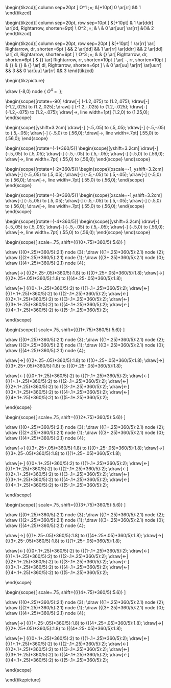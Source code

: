 
\begin{tikzcd}[
  column sep=20pt
]
  O^1 
  \;=\;
  &[+10pt]
  0 
  \ar[rr]
  &&
  1
\end{tikzcd}

\begin{tikzcd}[
  column sep=20pt,
  row sep=10pt
]
  &[+10pt]
  & 
  1
  \ar[ddr]
  \ar[dd, Rightarrow, shorten=9pt]
  \\
  O^2 \;=\;
  &
  \\
  &
  0
  \ar[uur]
  \ar[rr]
  &{}&
  2
\end{tikzcd}


\begin{tikzcd}[
  column sep=20pt,
  row sep=20pt
]
  &[+10pt]
  1
  \ar[rr]
  \ar[
    Rightarrow,
    dr,
    shorten=6pt
  ]
    && 
  2
  \ar[dd]
  &&
  1
  \ar[rr]
  \ar[ddrr]
  &&
  2
  \ar[dd]
  \ar[
    dl,
    Rightarrow,
    shorten=6pt
  ]
  \\
  O^3
  \;=\;
  &
  & 
  {} 
  \ar[
    Rightarrow,
    dr,
    shorten=6pt
  ]
  &
  {}
  \ar[
    Rightarrow,
    rr,
    shorten=10pt
  ]
  \ar[
    -,
    rr,
    shorten=10pt
  ]
  &
  {}
  &
  {}
  &
  {}
  \ar[
    dl,
    Rightarrow,
    shorten=6pt
  ]
  \\
  &
  0 
  \ar[uu]
  \ar[rr]
  \ar[uurr]
    &&
  3
  &&
  0
  \ar[uu]
  \ar[rr]
  &&
  3
\end{tikzcd}

\begin{tikzpicture}

  \draw (-8,0) node {
    $O^4 \;=\;$
  };

  \begin{scope}[rotate=-90]
  \draw[-]
    (-1.2,.075) to (1.2,.075);
  \draw[-]
    (-1.2,.025) to (1.2,.025);
  \draw[-]
    (-1.2,-.025) to (1.2,-.025);
  \draw[-]
    (-1.2,-.075) to (1.2,-.075);
  \draw[->, line width=1pt]
    (1.2,0) to (1.25,0);
  \end{scope}



  \begin{scope}[yshift=3.2cm]
  \draw[-]
    (-.5,.05) to (.5,.05);
  \draw[-]
    (-.5,-.05) to (.5,-.05);
  \draw[-]
    (-.5,0) to (.56,0);
  \draw[->, line width=.7pt]
    (.55,0) to (.56,0);
  \end{scope}
  
  
  \begin{scope}[rotate={-1*360/5}]
  \begin{scope}[yshift=3.2cm]
  \draw[-]
    (-.5,.05) to (.5,.05);
  \draw[-]
    (-.5,-.05) to (.5,-.05);
  \draw[-]
    (-.5,0) to (.56,0);
  \draw[->, line width=.7pt]
    (.55,0) to (.56,0);
  \end{scope}
  \end{scope}

  \begin{scope}[rotate={-2*360/5}]
  \begin{scope}[xscale=-1, yshift=3.2cm]
  \draw[-]
    (-.5,.05) to (.5,.05);
  \draw[-]
    (-.5,-.05) to (.5,-.05);
  \draw[-]
    (-.5,0) to (.56,0);
  \draw[->, line width=.7pt]
    (.55,0) to (.56,0);
  \end{scope}
  \end{scope}

  \begin{scope}[rotate={-3*360/5}]
  \begin{scope}[xscale=-1,yshift=3.2cm]
  \draw[-]
    (-.5,.05) to (.5,.05);
  \draw[-]
    (-.5,-.05) to (.5,-.05);
  \draw[-]
    (-.5,0) to (.56,0);
  \draw[->, line width=.7pt]
    (.55,0) to (.56,0);
  \end{scope}
  \end{scope}

  \begin{scope}[rotate={-4*360/5}]
  \begin{scope}[yshift=3.2cm]
  \draw[-]
    (-.5,.05) to (.5,.05);
  \draw[-]
    (-.5,-.05) to (.5,-.05);
  \draw[-]
    (-.5,0) to (.56,0);
  \draw[->, line width=.7pt]
    (.55,0) to (.56,0);
  \end{scope}
  \end{scope}


  \begin{scope}[
    scale=.75, 
    shift={({(0+.75)*360/5}:5.6)}
  ]

  \draw
    ({(0+.25)*360/5}:2.1)
    node {$3$};
  \draw
    ({(1+.25)*360/5}:2.1)
    node {$2$};
  \draw
    ({(2+.25)*360/5}:2.1)
    node {$1$};
  \draw
    ({(3+.25)*360/5}:2.1)
    node {$0$};
  \draw
    ({(4+.25)*360/5}:2.1)
    node {$4$};

  \draw[->]
    ({(2+.25-.05)*360/5}:1.8)
    to
    ({(0+.25+.05)*360/5}:1.8);
  \draw[->]
    ({(2+.25+.05)*360/5}:1.8)
    to
    ({(4+.25-.05)*360/5}:1.8);


  \draw[<-]
    ({(0+.1+.25)*360/5}:2)
    to
    ({(1-.1+.25)*360/5}:2);
  \draw[<-]
    ({(1+.1+.25)*360/5}:2)
    to
    ({(2-.1+.25)*360/5}:2);
  \draw[<-]
    ({(2+.1+.25)*360/5}:2)
    to
    ({(3-.1+.25)*360/5}:2);
  \draw[<-]
    ({(3+.1+.25)*360/5}:2)
    to
    ({(4-.1+.25)*360/5}:2);
  \draw[<-]
    ({(4+.1+.25)*360/5}:2)
    to
    ({(5-.1+.25)*360/5}:2);

  \end{scope}
  
  
  \begin{scope}[
    scale=.75, 
    shift={({(1+.75)*360/5}:5.6)}
  ]

  \draw
    ({(0+.25)*360/5}:2.1)
    node {$3$};
  \draw
    ({(1+.25)*360/5}:2.1)
    node {$2$};
  \draw
    ({(2+.25)*360/5}:2.1)
    node {$1$};
  \draw
    ({(3+.25)*360/5}:2.1)
    node {$0$};
  \draw
    ({(4+.25)*360/5}:2.1)
    node {$4$};

  \draw[->]
    ({(2+.25-.05)*360/5}:1.8)
    to
    ({(0+.25+.05)*360/5}:1.8);
  \draw[->]
    ({(3+.25+.05)*360/5}:1.8)
    to
    ({(0+.25-.05)*360/5}:1.8);


  \draw[<-]
    ({(0+.1+.25)*360/5}:2)
    to
    ({(1-.1+.25)*360/5}:2);
  \draw[<-]
    ({(1+.1+.25)*360/5}:2)
    to
    ({(2-.1+.25)*360/5}:2);
  \draw[<-]
    ({(2+.1+.25)*360/5}:2)
    to
    ({(3-.1+.25)*360/5}:2);
  \draw[<-]
    ({(3+.1+.25)*360/5}:2)
    to
    ({(4-.1+.25)*360/5}:2);
  \draw[<-]
    ({(4+.1+.25)*360/5}:2)
    to
    ({(5-.1+.25)*360/5}:2);

  \end{scope}  


  \begin{scope}[
    scale=.75, 
    shift={({(2+.75)*360/5}:5.6)}
  ]

  \draw
    ({(0+.25)*360/5}:2.1)
    node {$3$};
  \draw
    ({(1+.25)*360/5}:2.1)
    node {$2$};
  \draw
    ({(2+.25)*360/5}:2.1)
    node {$1$};
  \draw
    ({(3+.25)*360/5}:2.1)
    node {$0$};
  \draw
    ({(4+.25)*360/5}:2.1)
    node {$4$};

  \draw[->]
    ({(3+.25+.05)*360/5}:1.8)
    to
    ({(0+.25-.05)*360/5}:1.8);
  \draw[->]
    ({(3+.25-.05)*360/5}:1.8)
    to
    ({(1+.25+.05)*360/5}:1.8);


  \draw[<-]
    ({(0+.1+.25)*360/5}:2)
    to
    ({(1-.1+.25)*360/5}:2);
  \draw[<-]
    ({(1+.1+.25)*360/5}:2)
    to
    ({(2-.1+.25)*360/5}:2);
  \draw[<-]
    ({(2+.1+.25)*360/5}:2)
    to
    ({(3-.1+.25)*360/5}:2);
  \draw[<-]
    ({(3+.1+.25)*360/5}:2)
    to
    ({(4-.1+.25)*360/5}:2);
  \draw[<-]
    ({(4+.1+.25)*360/5}:2)
    to
    ({(5-.1+.25)*360/5}:2);

  \end{scope}


  \begin{scope}[
    scale=.75, 
    shift={({(3+.75)*360/5}:5.6)}
  ]

  \draw
    ({(0+.25)*360/5}:2.1)
    node {$3$};
  \draw
    ({(1+.25)*360/5}:2.1)
    node {$2$};
  \draw
    ({(2+.25)*360/5}:2.1)
    node {$1$};
  \draw
    ({(3+.25)*360/5}:2.1)
    node {$0$};
  \draw
    ({(4+.25)*360/5}:2.1)
    node {$4$};

  \draw[->]
    ({(1+.25-.05)*360/5}:1.8)
    to
    ({(4+.25+.05)*360/5}:1.8);
  \draw[->]
    ({(3+.25-.05)*360/5}:1.8)
    to
    ({(1+.25+.05)*360/5}:1.8);


  \draw[<-]
    ({(0+.1+.25)*360/5}:2)
    to
    ({(1-.1+.25)*360/5}:2);
  \draw[<-]
    ({(1+.1+.25)*360/5}:2)
    to
    ({(2-.1+.25)*360/5}:2);
  \draw[<-]
    ({(2+.1+.25)*360/5}:2)
    to
    ({(3-.1+.25)*360/5}:2);
  \draw[<-]
    ({(3+.1+.25)*360/5}:2)
    to
    ({(4-.1+.25)*360/5}:2);
  \draw[<-]
    ({(4+.1+.25)*360/5}:2)
    to
    ({(5-.1+.25)*360/5}:2);

  \end{scope}


  \begin{scope}[
    scale=.75, 
    shift={({(4+.75)*360/5}:5.6)}
  ]

  \draw
    ({(0+.25)*360/5}:2.1)
    node {$3$};
  \draw
    ({(1+.25)*360/5}:2.1)
    node {$2$};
  \draw
    ({(2+.25)*360/5}:2.1)
    node {$1$};
  \draw
    ({(3+.25)*360/5}:2.1)
    node {$0$};
  \draw
    ({(4+.25)*360/5}:2.1)
    node {$4$};

  \draw[->]
    ({(1+.25-.05)*360/5}:1.8)
    to
    ({(4+.25+.05)*360/5}:1.8);
  \draw[->]
    ({(2+.25+.05)*360/5}:1.8)
    to
    ({(4+.25-.05)*360/5}:1.8);


  \draw[<-]
    ({(0+.1+.25)*360/5}:2)
    to
    ({(1-.1+.25)*360/5}:2);
  \draw[<-]
    ({(1+.1+.25)*360/5}:2)
    to
    ({(2-.1+.25)*360/5}:2);
  \draw[<-]
    ({(2+.1+.25)*360/5}:2)
    to
    ({(3-.1+.25)*360/5}:2);
  \draw[<-]
    ({(3+.1+.25)*360/5}:2)
    to
    ({(4-.1+.25)*360/5}:2);
  \draw[<-]
    ({(4+.1+.25)*360/5}:2)
    to
    ({(5-.1+.25)*360/5}:2);

  \end{scope}

\end{tikzpicture}


